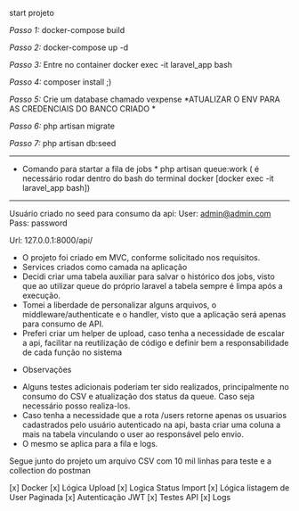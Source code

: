 start projeto

*Passo 1:*
docker-compose build

*Passo 2:*
docker-compose up -d

*Passo 3:*
 Entre no container
docker exec -it laravel_app bash

*Passo 4:*
composer install ;)

*Passo 5:*
Crie um database chamado vexpense
*ATUALIZAR O ENV PARA AS CREDENCIAIS DO BANCO CRIADO *

*Passo 6:*
php artisan migrate

*Passo 7:*
php artisan db:seed


-----------------------------------

* Comando para startar a fila de jobs *
php artisan queue:work
( é necessário rodar dentro do bash do terminal docker [docker exec -it laravel_app bash])


------------------------------------

Usuário criado no seed para consumo da api:
User: admin@admin.com
Pass: password

Url: 127.0.0.1:8000/api/

- O projeto foi criado em MVC, conforme solicitado nos requisitos.
- Services criados como camada na aplicação
- Decidi criar uma tabela auxiliar para salvar o histórico dos jobs, visto que ao utilizar queue do próprio laravel a tabela sempre é limpa após a execução.
- Tomei a liberdade de personalizar alguns arquivos, o middleware/authenticate e o handler, visto que a aplicação será apenas para consumo de API.
- Preferi criar um helper de upload, caso tenha a necessidade de escalar a api, facilitar na reutilização de código e definir bem a responsabilidade de cada função no sistema

* Observações
- Alguns testes adicionais poderiam ter sido realizados, principalmente no consumo do CSV e atualização dos status da queue. Caso seja necessário posso realiza-los.
- Caso tenha a necessidade que a rota /users retorne apenas os usuarios cadastrados pelo usuário autenticado na api, basta criar uma coluna a mais na tabela vinculando o user ao responsável pelo envio.
- O mesmo se aplica para a fila e logs.


Segue junto do projeto um arquivo CSV com 10 mil linhas para teste e a collection do postman





 [x] Docker
 [x] Lógica Upload
 [x] Logica Status Import
 [x] Lógica listagem de User Paginada
 [x] Autenticação JWT
 [x] Testes API
 [x] Logs
